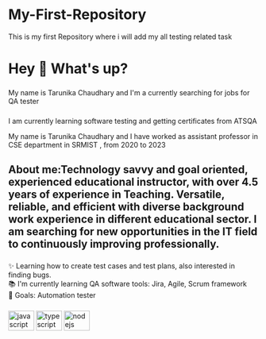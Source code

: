 # My-First-Repository
This is my first Repository where i will add my all testing related task
<h1 align="left">Hey 👋 What's up?</h1>

###

<p align="left">My name is Tarunika Chaudhary and I'm a currently searching for jobs for QA tester</p>

###
<p align="left">I am currently learning software testing and getting certificates from ATSQA</p>



<p align="left">My name is Tarunika Chaudhary and I have worked as assistant professor in CSE department in SRMIST , from 2020 to 2023</p>

###

<h2 align="left">About me:Technology savvy and goal oriented, experienced educational instructor, with over 4.5 years of experience in Teaching. Versatile, reliable, and efficient with diverse background work experience in different educational sector. I am searching for new opportunities in the IT field to continuously improving professionally. </h2>

###

<p align="left">✨ Learning how to create test cases and test plans, also interested in finding bugs.<br>📚 I'm currently learning QA software tools: Jira, Agile, Scrum framework <br>🎯 Goals: Automation tester</p>


###

<div align="left">
  <img src="https://cdn.jsdelivr.net/gh/devicons/devicon/icons/javascript/javascript-original.svg" height="40" width="52" alt="javascript logo"  />
  <img src="https://cdn.jsdelivr.net/gh/devicons/devicon/icons/typescript/typescript-original.svg" height="40" width="52" alt="typescript logo"  />
  <img src="https://cdn.jsdelivr.net/gh/devicons/devicon/icons/nodejs/nodejs-original.svg" height="40" width="52" alt="nodejs logo"  />
  
</div>

###
